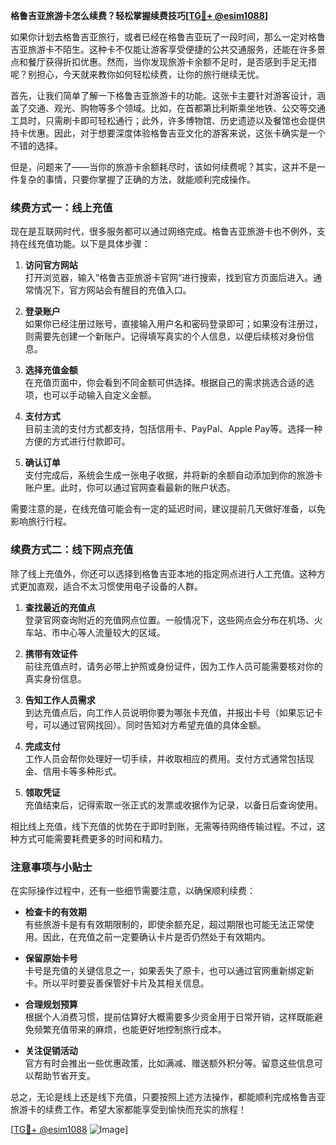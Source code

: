 **格鲁吉亚旅游卡怎么续费？轻松掌握续费技巧[[TG💪+ @esim1088](https://t.me/s/esim1088)]**

如果你计划去格鲁吉亚旅行，或者已经在格鲁吉亚玩了一段时间，那么一定对格鲁吉亚旅游卡不陌生。这种卡不仅能让游客享受便捷的公共交通服务，还能在许多景点和餐厅获得折扣优惠。然而，当你发现旅游卡余额不足时，是否感到手足无措呢？别担心，今天就来教你如何轻松续费，让你的旅行继续无忧。

首先，让我们简单了解一下格鲁吉亚旅游卡的功能。这张卡主要针对游客设计，涵盖了交通、观光、购物等多个领域。比如，在首都第比利斯乘坐地铁、公交等交通工具时，只需刷卡即可轻松通行；此外，许多博物馆、历史遗迹以及餐馆也会提供持卡优惠。因此，对于想要深度体验格鲁吉亚文化的游客来说，这张卡确实是一个不错的选择。

但是，问题来了——当你的旅游卡余额耗尽时，该如何续费呢？其实，这并不是一件复杂的事情，只要你掌握了正确的方法，就能顺利完成操作。

### 续费方式一：线上充值

现在是互联网时代，很多服务都可以通过网络完成。格鲁吉亚旅游卡也不例外，支持在线充值功能。以下是具体步骤：

1. **访问官方网站**  
   打开浏览器，输入“格鲁吉亚旅游卡官网”进行搜索，找到官方页面后进入。通常情况下，官方网站会有醒目的充值入口。

2. **登录账户**  
   如果你已经注册过账号，直接输入用户名和密码登录即可；如果没有注册过，则需要先创建一个新账户。记得填写真实的个人信息，以便后续核对身份信息。

3. **选择充值金额**  
   在充值页面中，你会看到不同金额可供选择。根据自己的需求挑选合适的选项，也可以手动输入自定义金额。

4. **支付方式**  
   目前主流的支付方式都支持，包括信用卡、PayPal、Apple Pay等。选择一种方便的方式进行付款即可。

5. **确认订单**  
   支付完成后，系统会生成一张电子收据，并将新的余额自动添加到你的旅游卡账户里。此时，你可以通过官网查看最新的账户状态。

需要注意的是，在线充值可能会有一定的延迟时间，建议提前几天做好准备，以免影响旅行行程。

### 续费方式二：线下网点充值

除了线上充值外，你还可以选择到格鲁吉亚本地的指定网点进行人工充值。这种方式更加直观，适合不太习惯使用电子设备的人群。

1. **查找最近的充值点**  
   登录官网查询附近的充值网点位置。一般情况下，这些网点会分布在机场、火车站、市中心等人流量较大的区域。

2. **携带有效证件**  
   前往充值点时，请务必带上护照或身份证件，因为工作人员可能需要核对你的真实身份信息。

3. **告知工作人员需求**  
   到达充值点后，向工作人员说明你要为哪张卡充值，并报出卡号（如果忘记卡号，可以通过官网找回）。同时告知对方希望充值的具体金额。

4. **完成支付**  
   工作人员会帮你处理好一切手续，并收取相应的费用。支付方式通常包括现金、信用卡等多种形式。

5. **领取凭证**  
   充值结束后，记得索取一张正式的发票或收据作为记录，以备日后查询使用。

相比线上充值，线下充值的优势在于即时到账，无需等待网络传输过程。不过，这种方式可能需要耗费更多的时间和精力。

### 注意事项与小贴士

在实际操作过程中，还有一些细节需要注意，以确保顺利续费：

- **检查卡的有效期**  
  有些旅游卡是有有效期限制的，即使余额充足，超过期限也可能无法正常使用。因此，在充值之前一定要确认卡片是否仍然处于有效期内。

- **保留原始卡号**  
  卡号是充值的关键信息之一，如果丢失了原卡，也可以通过官网重新绑定新卡。所以平时要妥善保管好卡片及其相关信息。

- **合理规划预算**  
  根据个人消费习惯，提前估算好大概需要多少资金用于日常开销，这样既能避免频繁充值带来的麻烦，也能更好地控制旅行成本。

- **关注促销活动**  
  官方有时会推出一些优惠政策，比如满减、赠送额外积分等。留意这些信息可以帮助节省开支。

总之，无论是线上还是线下充值，只要按照上述方法操作，都能顺利完成格鲁吉亚旅游卡的续费工作。希望大家都能享受到愉快而充实的旅程！

[[TG💪+ @esim1088](https://t.me/s/esim1088) ![Image](https://i.postimg.cc/4NQfJmqS/Snipaste-2025-05-13-00-14-12.png)]